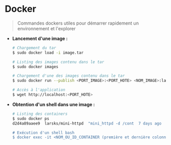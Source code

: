 # Docker

> Commandes dockers utiles pour démarrer rapidement un environnement et l'explorer

* **Lancement d'une image :**

  ```bash
  # Chargement du tar
  $ sudo docker load -i image.tar
  
  # Listing des images contenu dans le tar
  $ sudo docker images
  
  # Chargement d'une des images contenu dans le tar
  $ sudo docker run --publish <PORT_IMAGE>:<PORT_HOTE> <NOM_IMAGE>:latest
  
  # Accès à l'application
  $ wget http://localhost:<PORT_HOTE>
  ```

- **Obtention d'un shell dans une image :**

  ```bash
  # Listing des containers
  $ sudo docker ps
  d2d4a89aaee9  larsks/mini-httpd  "mini_httpd -d /cont  7 days ago  Up 7 days  web
  
  # Exécution d'un shell bash
  $ docker exec -it <NOM_OU_ID_CONTAINER (première et dernière colonne)> bash
  ```